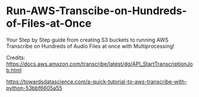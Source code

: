 # Run-AWS-Transcibe-on-Hundreds-of-Files-at-Once

Your Step by Step guide from creating S3 buckets to running AWS Transcribe on Hundreds of Audio Files at once with Multiprocessing!

Credits:
https://docs.aws.amazon.com/transcribe/latest/dg/API_StartTranscriptionJob.html

https://towardsdatascience.com/a-quick-tutorial-to-aws-transcribe-with-python-53bbf6605a55 

